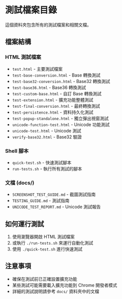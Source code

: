 # 測試檔案目錄

這個資料夾包含所有的測試檔案和相關文檔。

## 檔案結構

### HTML 測試檔案
- `test.html` - 主要測試檔案
- `test-base-conversion.html` - Base 轉換測試
- `test-base32-conversion.html` - Base32 轉換測試  
- `test-base36.html` - Base36 轉換測試
- `test-custom-base.html` - 自訂 Base 轉換測試
- `test-extension.html` - 擴充功能整體測試
- `test-final-conversion.html` - 最終轉換測試
- `test-persistence.html` - 資料持久化測試
- `test-popup-standalone.html` - 獨立彈出視窗測試
- `unicode-function-test.html` - Unicode 功能測試
- `unicode-test.html` - Unicode 測試
- `verify-base32.html` - Base32 驗證

### Shell 腳本
- `quick-test.sh` - 快速測試腳本
- `run-tests.sh` - 執行所有測試的腳本

### 文檔 (docs/)
- `SCREENSHOT_TEST_GUIDE.md` - 截圖測試指南
- `TESTING_GUIDE.md` - 測試指南
- `UNICODE_TEST_REPORT.md` - Unicode 測試報告

## 如何運行測試

1. 使用瀏覽器開啟 HTML 測試檔案
2. 或執行 `./run-tests.sh` 來運行自動化測試
3. 使用 `./quick-test.sh` 進行快速測試

## 注意事項

- 確保在測試前已正確設置擴充功能
- 某些測試可能需要載入擴充功能到 Chrome 開發者模式
- 詳細的測試說明請參考 `docs/` 資料夾中的文檔
